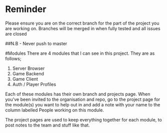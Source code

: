 # Reminder
Please ensure you are on the correct branch for the part of the project you are working on.
Branches will be merged in when fully tested and all issues are closed

##N.B - Never push to master

#Modules
There are 4 modules that I can see in this project. They are as follows;
1. Server Browser
2. Game Backend
3. Game Client
4. Auth / Player Profiles

Each of these modules has their own branch and projects page.
When you've been invited to the organisation and repo, go to the project page for the module(s) you want to help out in and add a note with your name to the column labelled People working on this module.

The project pages are used to keep everything together for each module, to post notes to the team and stuff like that.
